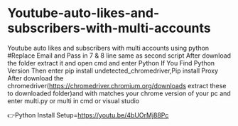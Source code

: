 # Youtube-auto-likes-and-subscribers-with-multi-accounts
Youtube auto likes and subscribers with multi accounts using python
#Replace Email and Pass in 7 & 8 line same as second script After download the folder extract it and open cmd and enter Python If You Find Python Version Then enter pip install undetected_chromedriver,Pip install Proxy After download the chromedriver(https://chromedriver.chromium.org/downloads extract these to downloaded folder)and with matches your chrome version of your pc and enter multi.py or multi in cmd or visual studio

👉Python Install Setup=https://youtu.be/4bUOrMj88Pc
